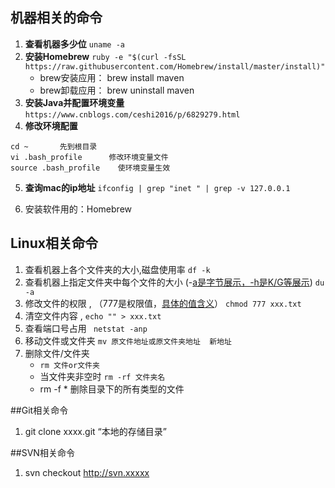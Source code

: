 ## 机器相关的命令

1.  **查看机器多少位**
`uname -a`
2.  **安装Homebrew**
	`ruby -e "$(curl -fsSL https://raw.githubusercontent.com/Homebrew/install/master/install)"  `
	* brew安装应用：  brew install maven
	* brew卸载应用：  brew uninstall maven
3. **安装Java并配置环境变量**
	`https://www.cnblogs.com/ceshi2016/p/6829279.html`
4. **修改环境配置**
```
cd ~       先到根目录
vi .bash_profile      修改环境变量文件
source .bash_profile    使环境变量生效
```
5. **查询mac的ip地址**
`ifconfig | grep "inet " | grep -v 127.0.0.1`

6. 安装软件用的：Homebrew


## Linux相关命令
1. 查看机器上各个文件夹的大小,磁盘使用率
`df -k`
2. 查看机器上指定文件夹中每个文件的大小  (-[a是字节展示，-h是K/G等展示](https://www.cnblogs.com/kobe8/p/3825461.html))
 `du -a`
3. 修改文件的权限 , （777是权限值，[具体的值含义](https://www.cnblogs.com/avril/archive/2010/03/23/1692809.html)）
`chmod 777 xxx.txt`
4. 清空文件内容  ,
`echo "" > xxx.txt `
5. 查看端口号占用
` netstat -anp`
6. 移动文件或文件夹
`mv 原文件地址或原文件夹地址  新地址`
7. 删除文件/文件夹
	 - `rm 文件or文件夹`
	 - 当文件夹非空时 `rm -rf 文件夹名`
	 - rm -f *  删除目录下的所有类型的文件




##Git相关命令

1. git clone xxxx.git  “本地的存储目录”






##SVN相关命令
1. svn checkout  http://svn.xxxxx
